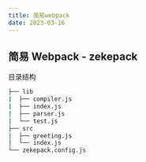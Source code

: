 ```yaml
---
title: 简易webpack
date: 2023-03-16
---
```


## 简易 Webpack - zekepack

目录结构

```sh
├── lib
|  ├── compiler.js
|  ├── index.js
|  ├── parser.js
|  └── test.js
├── src
|  ├── greeting.js
|  └── index.js
└── zekepack.config.js
```
